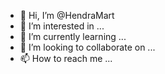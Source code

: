 - 👋 Hi, I’m @HendraMart
- 👀 I’m interested in ...
- 🌱 I’m currently learning ...
- 💞️ I’m looking to collaborate on ...
- 📫 How to reach me ...

<!---
HendraMart/HendraMart is a ✨ special ✨ repository because its `README.md` (this file) appears on your GitHub profile.
You can click the Preview link to take a look at your changes.
--->
